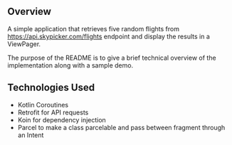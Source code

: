 ## Overview

A simple application that retrieves five random flights from https://api.skypicker.com/flights endpoint and display the results in a
ViewPager. 

The purpose of the README is to give a brief technical overview of the implementation along with a sample demo.

## Technologies Used

- Kotlin Coroutines
- Retrofit for API requests
- Koin for dependency injection
- Parcel to make a class parcelable and pass between fragment through an Intent
